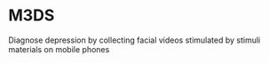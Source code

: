 # M3DS
Diagnose depression by collecting facial videos stimulated by stimuli materials on mobile phones
